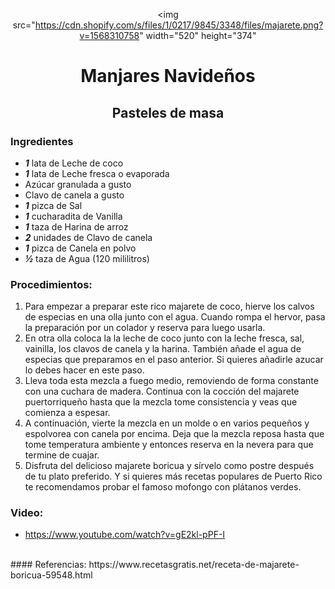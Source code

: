 <div align="center">

<img src="https://cdn.shopify.com/s/files/1/0217/9845/3348/files/majarete.png?v=1568310758" width="520" height="374"

# Manjares Navideños
## Pasteles de masa
</div>
     
 ### Ingredientes
-  ***1*** lata de Leche de coco
- ***1*** lata de Leche fresca o evaporada
- Azúcar granulada a gusto
- Clavo de canela a gusto
- ***1*** pizca de Sal
- ***1*** cucharadita de Vanilla
- ***1*** taza de Harina de arroz
- ***2*** unidades de Clavo de canela
- ***1*** pizca de Canela en polvo
- ***½*** taza de Agua (120 mililitros)

### Procedimientos:
1. Para empezar a preparar este rico majarete de coco, hierve los calvos de especias en una olla junto con el agua. Cuando rompa el hervor, pasa la preparación por un colador y reserva para luego usarla.
2. En otra olla coloca la la leche de coco junto con la leche fresca, sal, vainilla, los clavos de canela y la harina. También añade el agua de especias que preparamos en el paso anterior. Si quieres añadirle azucar lo debes hacer en este paso.
3. Lleva toda esta mezcla a fuego medio, removiendo de forma constante con una cuchara de madera. Continua con la cocción del majarete puertorriqueño hasta que la mezcla tome consistencia y veas que comienza a espesar.
4. A continuación, vierte la mezcla en un molde o en varios pequeños y espolvorea con canela por encima. Deja que la mezcla reposa hasta que tome temperatura ambiente y entonces reserva en la nevera para que termine de cuajar.
5. Disfruta del delicioso majarete boricua y sírvelo como postre después de tu plato preferido. Y si quieres más recetas populares de Puerto Rico te recomendamos probar el famoso mofongo con plátanos verdes.
  
### Video: 
- https://www.youtube.com/watch?v=gE2kl-pPF-I

<br>
#### Referencias: 
https://www.recetasgratis.net/receta-de-majarete-boricua-59548.html
